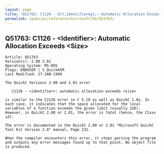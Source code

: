 ```yaml
---
layout: page
title: "Q51763: C1126 - &lt;Identifier&gt;: Automatic Allocation Exceeds &lt;Size&gt;"
permalink: /pubs/pc/reference/microsoft/kb/Q51763/
---
```


## Q51763: C1126 - &lt;Identifier&gt;: Automatic Allocation Exceeds &lt;Size&gt;

	Article: Q51763
	Version(s): 2.00 2.01
	Operating System: MS-DOS
	Flags: ENDUSER | S_QuickASM
	Last Modified: 17-JAN-1990
	
	The QuickC Versions 2.00 and 2.01 error
	
	   C1126 - <identifier>: automatic allocation exceeds <size>
	
	is similar to the C2126 error in C 5.10 as well as QuickC 1.0x. In
	each case, it indicates that the space allocated for the local
	variables of a function exceeds the given limit (usually 32K).
	However, in QuickC 2.00 or 2.01, the error is fatal (hence, the C1xxx
	id).
	
	The error is documented in the QuickC 2.00 or 2.01 "Microsoft QuickC
	Tool Kit Version 2.0" manual, Page 232.
	
	When the compiler encounters this error, it stops parsing the program
	and outputs any error messages found up to that point. No object file
	is produced.
